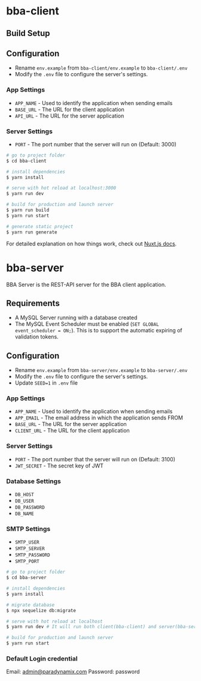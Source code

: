 # bba-client

## Build Setup

## Configuration

- Rename `env.example` from `bba-client/env.example` to `bba-client/.env`
- Modify the `.env` file to configure the server's settings.

### App Settings

- `APP_NAME` - Used to identify the application when sending emails
- `BASE_URL` - The URL for the client application
- `API_URL` - The URL for the server application

### Server Settings

- `PORT` - The port number that the server will run on (Default: 3000)

```bash
# go to project folder
$ cd bba-client

# install dependencies
$ yarn install

# serve with hot reload at localhost:3000
$ yarn run dev

# build for production and launch server
$ yarn run build
$ yarn run start

# generate static project
$ yarn run generate
```

For detailed explanation on how things work, check out [Nuxt.js docs](https://nuxtjs.org).

# bba-server

BBA Server is the REST-API server for the BBA client application.

## Requirements

- A MySQL Server running with a database created
- The MySQL Event Scheduler must be enabled (`SET GLOBAL event_scheduler = ON;`). This is to support the automatic expiring of validation tokens.

## Configuration

- Rename `env.example` from `bba-server/env.example` to `bba-server/.env`
- Modify the `.env` file to configure the server's settings.
- Update `SEED=1` in `.env` file

### App Settings

- `APP_NAME` - Used to identify the application when sending emails
- `APP_EMAIL` - The email address in which the application sends FROM
- `BASE_URL` - The URL for the server application
- `CLIENT_URL` - The URL for the client application

### Server Settings

- `PORT` - The port number that the server will run on (Default: 3100)
- `JWT_SECRET` - The secret key of JWT

### Database Settings

- `DB_HOST`
- `DB_USER`
- `DB_PASSWORD`
- `DB_NAME`

### SMTP Settings

- `SMTP_USER`
- `SMTP_SERVER`
- `SMTP_PASSWORD`
- `SMTP_PORT`

```bash
# go to project folder
$ cd bba-server

# install dependencies
$ yarn install

# migrate database
$ npx sequelize db:migrate

# serve with hot reload at localhost
$ yarn run dev # It will run both client(bba-client) and server(bba-server)

# build for production and launch server
$ yarn run start

```

### Default Login credential

Email: admin@paradynamix.com
Password: password
